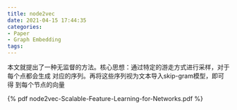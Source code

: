 ```yaml
---
title: node2vec
date: 2021-04-15 17:44:35
categories:
- Paper
- Graph Embedding
tags:
---
```


本文就提出了一种无监督的方法。核心思想：通过特定的游走方式进行采样，对于每个点都会生成 对应的序列。再将这些序列视为文本导入skip-gram模型，即可得 到每个节点的向量

<!--more-->

{% pdf node2vec-Scalable-Feature-Learning-for-Networks.pdf %}

